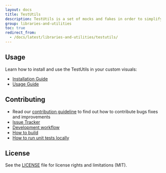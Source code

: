 ```yaml
---
layout: docs
title: TestUtils
description: TestUtils is a set of mocks and fakes in order to simplify unit testing for Power BI custom visuals
group: libraries-and-utilities
toc: true
redirect_from:
  - /docs/latest/libraries-and-utilities/testutils/
---
```


## Usage
Learn how to install and use the TestUtils in your custom visuals:
* [Installation Guide](https://github.com/Microsoft/powerbi-visuals-utils-testutils/blob/master/docs/usage/installation-guide.md)
* [Usage Guide](https://github.com/Microsoft/powerbi-visuals-utils-testutils/blob/master/docs/usage/usage-guide.md)

## Contributing
* Read our [contribution guideline](https://github.com/Microsoft/powerbi-visuals-utils-testutils/blob/master/CONTRIBUTING.md) to find out how to contribute bugs fixes and improvements
* [Issue Tracker](https://github.com/Microsoft/powerbi-visuals-utils-testutils/issues)
* [Development workflow](https://github.com/Microsoft/powerbi-visuals-utils-testutils/blob/master/docs/dev/development-workflow.md)
* [How to build](https://github.com/Microsoft/powerbi-visuals-utils-testutils/blob/master/docs/dev/development-workflow.md#how-to-build)
* [How to run unit tests locally](https://github.com/Microsoft/powerbi-visuals-utils-testutils/blob/master/docs/dev/development-workflow.md#how-to-run-unit-tests-locally)

## License
See the [LICENSE](https://github.com/Microsoft/powerbi-visuals-utils-testutils/blob/master/LICENSE) file for license rights and limitations (MIT).